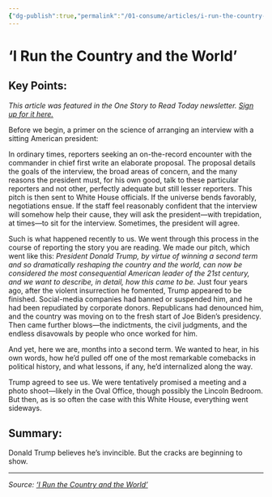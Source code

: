 ```yaml
---
{"dg-publish":true,"permalink":"/01-consume/articles/i-run-the-country-and-the-world/","title":"‘I Run the Country and the World’","tags":["trump"]}
---
```



# ‘I Run the Country and the World’

## Key Points:
*This article was featured in the One Story to Read Today newsletter. [Sign up for it here.](https://www.theatlantic.com/newsletters/sign-up/one-story-to-read-today/)*

Before we begin, a primer on the science of arranging an interview with a sitting American president:

In ordinary times, reporters seeking an on-the-record encounter with the commander in chief first write an elaborate proposal. The proposal details the goals of the interview, the broad areas of concern, and the many reasons the president must, for his own good, talk to these particular reporters and not other, perfectly adequate but still lesser reporters. This pitch is then sent to White House officials. If the universe bends favorably, negotiations ensue. If the staff feel reasonably confident that the interview will somehow help their cause, they will ask the president—with trepidation, at times—to sit for the interview. Sometimes, the president will agree.

Such is what happened recently to us. We went through this process in the course of reporting the story you are reading. We made our pitch, which went like this: *President Donald Trump, by virtue of winning a second term and so dramatically reshaping the country and the world, can now be considered the most consequential American leader of the 21st century, and we want to describe, in detail, how this came to be.* Just four years ago, after the violent insurrection he fomented, Trump appeared to be finished. Social-media companies had banned or suspended him, and he had been repudiated by corporate donors. Republicans had denounced him, and the country was moving on to the fresh start of Joe Biden’s presidency. Then came further blows—the indictments, the civil judgments, and the endless disavowals by people who once worked for him.

And yet, here we are, months into a second term. We wanted to hear, in his own words, how he’d pulled off one of the most remarkable comebacks in political history, and what lessons, if any, he’d internalized along the way.

Trump agreed to see us. We were tentatively promised a meeting and a photo shoot—likely in the Oval Office, though possibly the Lincoln Bedroom. But then, as is so often the case with this White House, everything went sideways.

## Summary:
Donald Trump believes he’s invincible. But the cracks are beginning to show.

---

*Source: [‘I Run the Country and the World’](https://www.theatlantic.com/magazine/archive/2025/06/trump-second-term-comeback/682573/?referral=FB_PAID)*
